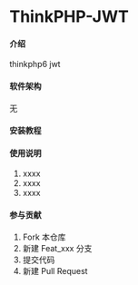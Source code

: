# ThinkPHP-JWT

#### 介绍
thinkphp6 jwt
#### 软件架构
无


#### 安装教程



#### 使用说明

1. xxxx
2. xxxx
3. xxxx

#### 参与贡献

1. Fork 本仓库
2. 新建 Feat_xxx 分支
3. 提交代码
4. 新建 Pull Request
